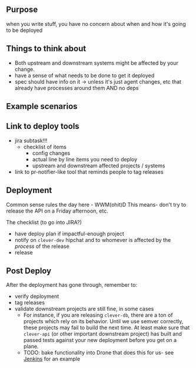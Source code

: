 ## Purpose
when you write stuff, you have no concern about when and how it's going to be deployed

## Things to think about
- Both upstream and downstream systems might be affected by your change.
- have a sense of what needs to be done to get it deployed
- spec should have info on it -> unless it's just agent changes, etc that already have processes around them AND no deps

## Example scenarios

## Link to deploy tools
- jira subtask!!!
  - checklist of items
     - config changes
     - actual line by line items you need to deploy
     - upstream and downstream affected projects / systems
- link to pr-notifier-like tool that reminds people to tag releases

## Deployment
Common sense rules the day here - WWM(ohit)D
This means- don't try to release the API on a Friday afternoon, etc.

The checklist (to go into JIRA?)
- have deploy plan if impactful-enough project
- notify on `clever-dev` hipchat and to whomever is affected by the *process* of the release
- release

## Post Deploy

After the deployment has gone through, remember to:
- verify deployment
- tag releases
- validate downstream projects are still fine, in some cases
  - For instance, if you are releasing `clever-db`, there are a ton of projects which rely on its behavior. Until we use semver correctly, these projects may fail to build the next time. At least make sure that `clever-api` (or other important downstream project) has built and passed tests against your new deployment before you get on a plane.
  - TODO: bake functionality into Drone that does this for us- see [Jenkins](https://wiki.jenkins-ci.org/display/JENKINS/Terminology) for an example

